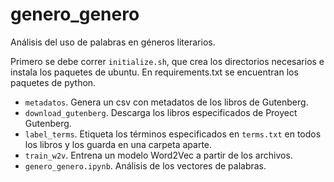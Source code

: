 # genero_genero
Análisis del uso de palabras en géneros literarios.

Primero se debe correr `initialize.sh`, que crea los directorios necesarios e instala los paquetes de ubuntu. En requirements.txt se encuentran los paquetes de python.

* `metadatos`. Genera un csv con metadatos de los libros de Gutenberg.
* `download_gutenberg`. Descarga los libros especificados de Proyect Gutenberg.
* `label_terms`. Etiqueta los términos especificados en `terms.txt` en todos los libros y los guarda en una carpeta aparte.
* `train_w2v`. Entrena un modelo Word2Vec a partir de los archivos.
* `genero_genero.ipynb`. Análisis de los vectores de palabras.
